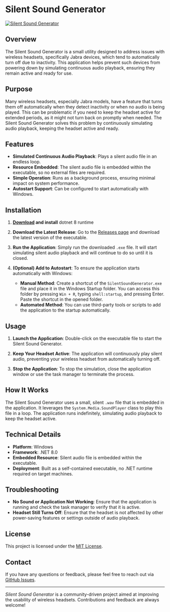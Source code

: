 # Silent Sound Generator

[![Silent Sound Generator](https://github.com/Q-Sharp/SilentSoundGenerator/actions/workflows/dotnet.yml/badge.svg)](https://github.com/Q-Sharp/SilentSoundGenerator/actions/workflows/dotnet.yml)

## Overview

The Silent Sound Generator is a small utility designed to address issues with wireless headsets, specifically Jabra devices, which tend to automatically turn off due to inactivity. This application helps prevent such devices from powering down by simulating continuous audio playback, ensuring they remain active and ready for use.

## Purpose

Many wireless headsets, especially Jabra models, have a feature that turns them off automatically when they detect inactivity or when no audio is being played. This can be problematic if you need to keep the headset active for extended periods, as it might not turn back on promptly when needed. The Silent Sound Generator solves this problem by continuously simulating audio playback, keeping the headset active and ready.

## Features

- **Simulated Continuous Audio Playback**: Plays a silent audio file in an endless loop.
- **Resource Embedded**: The silent audio file is embedded within the executable, so no external files are required.
- **Simple Operation**: Runs as a background process, ensuring minimal impact on system performance.
- **Autostart Support**: Can be configured to start automatically with Windows.

## Installation

1. **[Download](https://dotnet.microsoft.com/en-us/download/dotnet/8.0) and install** dotnet 8 runtime 

1. **Download the Latest Release**: Go to the [Releases page](https://github.com/Q-Sharp/SilentSoundGenerator/releases) and download the latest version of the executable.

1. **Run the Application**: Simply run the downloaded `.exe` file. It will start simulating silent audio playback and will continue to do so until it is closed.

1. **(Optional) Add to Autostart**: To ensure the application starts automatically with Windows:
    - **Manual Method**: Create a shortcut of the `SilentSoundGenerator.exe` file and place it in the Windows Startup folder. You can access this folder by pressing `Win + R`, typing `shell:startup`, and pressing Enter. Paste the shortcut in the opened folder.
    - **Automated Method**: You can use third-party tools or scripts to add the application to the startup automatically. 

## Usage

1. **Launch the Application**: Double-click on the executable file to start the Silent Sound Generator.

1. **Keep Your Headset Active**: The application will continuously play silent audio, preventing your wireless headset from automatically turning off.

1. **Stop the Application**: To stop the simulation, close the application window or use the task manager to terminate the process.

## How It Works

The Silent Sound Generator uses a small, silent `.wav` file that is embedded in the application. It leverages the `System.Media.SoundPlayer` class to play this file in a loop. The application runs indefinitely, simulating audio playback to keep the headset active.

## Technical Details

- **Platform**: Windows
- **Framework**: .NET 8.0
- **Embedded Resource**: Silent audio file is embedded within the executable.
- **Deployment**: Built as a self-contained executable, no .NET runtime required on target machines.

## Troubleshooting

- **No Sound or Application Not Working**: Ensure that the application is running and check the task manager to verify that it is active.
- **Headset Still Turns Off**: Ensure that the headset is not affected by other power-saving features or settings outside of audio playback.

## License

This project is licensed under the [MIT License](LICENSE).

## Contact

If you have any questions or feedback, please feel free to reach out via [GitHub Issues](https://github.com/Q-Sharp/SilentSoundGenerator/issues).

---

*Silent Sound Generator* is a community-driven project aimed at improving the usability of wireless headsets. Contributions and feedback are always welcome!
